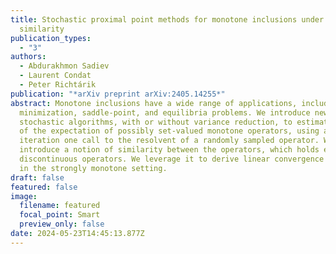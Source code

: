 ```yaml
---
title: Stochastic proximal point methods for monotone inclusions under expected
  similarity
publication_types:
  - "3"
authors:
  - Abdurakhmon Sadiev
  - Laurent Condat
  - Peter Richtárik
publication: "*arXiv preprint arXiv:2405.14255*"
abstract: Monotone inclusions have a wide range of applications, including
  minimization, saddle-point, and equilibria problems. We introduce new
  stochastic algorithms, with or without variance reduction, to estimate a root
  of the expectation of possibly set-valued monotone operators, using at every
  iteration one call to the resolvent of a randomly sampled operator. We also
  introduce a notion of similarity between the operators, which holds even for
  discontinuous operators. We leverage it to derive linear convergence results
  in the strongly monotone setting.
draft: false
featured: false
image:
  filename: featured
  focal_point: Smart
  preview_only: false
date: 2024-05-23T14:45:13.877Z
---
```


